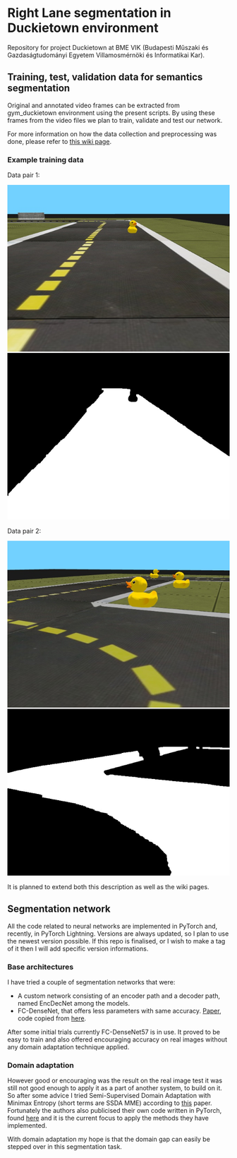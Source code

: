 # Right Lane segmentation in Duckietown environment
Repository for project Duckietown at BME VIK (Budapesti Műszaki és Gazdaságtudományi Egyetem Villamosmérnöki és Informatikai Kar).

## Training, test, validation data for semantics segmentation
Original and annotated video frames can be extracted from gym_duckietown environment using the present scripts. By using these frames from the video files we plan to train, validate and test our network.

For more information on how the data collection and preprocessing was done, please refer to [this wiki page](https://github.com/timurlenk07/onlab_duckietown/wiki/Data-used-for-training,-testing-and-validating-the-network).

### Example training data
Data pair 1:

![Original image](doc/res_readme/orig_1.jpg)
![Annotated image](doc/res_readme/annot_1.jpg)

Data pair 2:

![Original image](doc/res_readme/orig_2.jpg)
![Annotated image](doc/res_readme/annot_2.jpg)

It is planned to extend both this description as well as the wiki pages.

## Segmentation network
All the code related to neural networks are implemented in PyTorch and, recently, in PyTorch Lightning.
Versions are always updated, so I plan to use the newest version possible.
If this repo is finalised, or I wish to make a tag of it then I will add specific version informations.

### Base architectures
I have tried a couple of segmentation networks that were:
- A custom network consisting of an encoder path and a decoder path, named EncDecNet among the models.
- FC-DenseNet, that offers less parameters with same accuracy. [Paper](https://arxiv.org/abs/1611.09326), code copied from [here](https://github.com/bfortuner/pytorch_tiramisu).

After some initial trials currently FC-DenseNet57 is in use.
It proved to be easy to train and also offered encouraging accuracy on real images without any domain adaptation technique applied.

### Domain adaptation
However good or encouraging was the result on the real image test it was still not good enough to apply it as a part of another system, to build on it.
So after some advice I tried Semi-Supervised Domain Adaptation with Minimax Entropy (short terms are SSDA MME) according to [this](https://arxiv.org/pdf/1904.06487.pdf) paper.
Fortunately the authors also publicised their own code written in PyTorch, found [here](https://github.com/VisionLearningGroup/SSDA_MME) and it is the current focus to apply the methods they have implemented.

With domain adaptation my hope is that the domain gap can easily be stepped over in this segmentation task.
